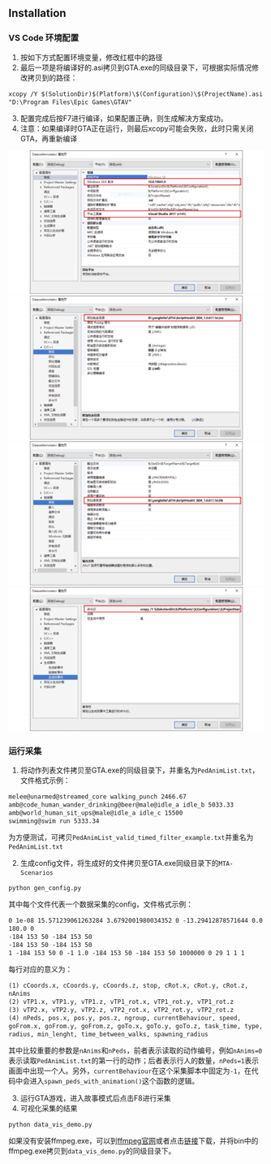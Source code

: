 ## Installation

### VS Code 环境配置

1. 按如下方式配置环境变量，修改红框中的路径
2. 最后一项是将编译好的.asi拷贝到GTA.exe的同级目录下，可根据实际情况修改拷贝到的路径：
```
xcopy /Y $(SolutionDir)$(Platform)\$(Configuration)\$(ProjectName).asi "D:\Program Files\Epic Games\GTAV"
```
3. 配置完成后按F7进行编译，如果配置正确，则生成解决方案成功。
4. 注意：如果编译时GTA正在运行，则最后xcopy可能会失败，此时只需关闭GTA，再重新编译

![config_step1](how-to-config/img-instruction/Old-version1.png)
![config_step2](how-to-config/img-instruction/Old-version2.png)
![config_step3](how-to-config/img-instruction/Old-version3.png)
![config_step4](how-to-config/img-instruction/Old-version4.png)

### 运行采集
1. 将动作列表文件拷贝至GTA.exe的同级目录下，并重名为`PedAnimList.txt`，文件格式示例：
```
melee@unarmed@streamed_core walking_punch 2466.67
amb@code_human_wander_drinking@beer@male@idle_a idle_b 5033.33
amb@world_human_sit_ups@male@idle_a idle_c 15500
swimming@swim run 5333.34
```
为方便测试，可拷贝`PedAnimList_valid_timed_filter_example.txt`并重名为`PedAnimList.txt`

2. 生成config文件，将生成好的文件拷贝至GTA.exe同级目录下的`MTA-Scenarios`
```
python gen_config.py
```
其中每个文件代表一个数据采集的config，文件格式示例：
```
0 1e-08 15.571239061263284 3.6792001980034352 0 -13.29412878571644 0.0 180.0 0
-184 153 50 -184 153 50
-184 153 50 -184 153 50
1 -184 153 50 0 -1 1.0 -184 153 50 -184 153 50 1000000 0 29 1 1 1
```
每行对应的意义为：
```
(1) cCoords.x, cCoords.y, cCoords.z, stop, cRot.x, cRot.y, cRot.z, nAnims
(2) vTP1.x, vTP1.y, vTP1.z, vTP1_rot.x, vTP1_rot.y, vTP1_rot.z
(3) vTP2.x, vTP2.y, vTP2.z, vTP2_rot.x, vTP2_rot.y, vTP2_rot.z
(4) nPeds, pos.x, pos.y, pos.z, ngroup, currentBehaviour, speed, goFrom.x, goFrom.y, goFrom.z, goTo.x, goTo.y, goTo.z, task_time, type, radius, min_lenght, time_between_walks, spawning_radius
```
其中比较重要的参数是`nAnims`和`nPeds`，前者表示读取的动作编号，例如`nAnims=0`表示读取`PedAnimList.txt`的第一行的动作；后者表示行人的数量，`nPeds=1`表示画面中出现一个人。另外，`currentBehaviour`在这个采集脚本中固定为`-1`，在代码中会进入`spawn_peds_with_animation()`这个函数的逻辑。

3. 运行GTA游戏，进入故事模式后点击F8进行采集
4. 可视化采集的结果

```
python data_vis_demo.py
```
如果没有安装ffmpeg.exe，可以到[ffmpeg官网](https://www.gyan.dev/ffmpeg/builds/)或者点击[链接](https://www.gyan.dev/ffmpeg/builds/ffmpeg-release-essentials.zip)下载，并将bin中的ffmpeg.exe拷贝到`data_vis_demo.py`的同级目录下。